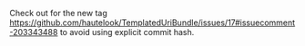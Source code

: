 Check out for the new tag https://github.com/hautelook/TemplatedUriBundle/issues/17#issuecomment-203343488
to avoid using explicit commit hash.